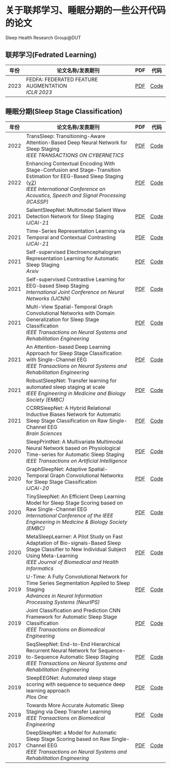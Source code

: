 # 关于联邦学习、睡眠分期的一些公开代码的论文<br>
Sleep Health Research Group@DUT<br>

联邦学习(Fedrated Learning)
-----
| 年份 | 论文名称/发表期刊 | PDF |代码|
| ------ | ------ | ------ |------ |
| 2023 | FEDFA: FEDERATED FEATURE AUGMENTATION <br/> *ICLR 2023* |[PDF](https://github.com/jerrybonus/Sleep-stage-classification-algorithms-with-code/files/11583511/fedfa_federated_feature_augmen.pdf) |  [Code](https://github.com/tfzhou/FedFA)  | 
					
睡眠分期(Sleep Stage Classification)
-----
| 年份 | 论文名称/发表期刊 | PDF |代码 |
| ------ | ------ | ------ |------ |
2022| TransSleep: Transitioning-Aware Attention-Based Deep Neural Network for Sleep Staging <br/> *IEEE TRANSACTIONS ON CYBERNETICS*  |[PDF](https://ieeexplore.ieee.org/document/9877908)  |  [Code](https://github.com/ku-milab/TransSleep) |
2022 | Enhancing Contextual Encoding With Stage-Confusion and Stage-Transition Estimation for EEG-Based Sleep Staging ([v2](https://arxiv.org/pdf/2203.12590.pdf)) <br/> *IEEE International Conference on Acoustics, Speech and Signal Processing (ICASSP)* | [PDF](https://ieeexplore.ieee.org/abstract/document/9746353) | [Code](https://github.com/ku-milab/TransSleep)       
2021 | SalientSleepNet: Multimodal Salient Wave Detection Network for Sleep Staging <br/> *IJCAI-21* | [PDF](https://www.ijcai.org/proceedings/2021/0360.pdf) | [Code](https://github.com/ziyujia/SalientSleepNet)  
2021 | Time-Series Representation Learning via Temporal and Contextual Contrasting <br/> *IJCAI-21* | [PDF](https://www.ijcai.org/proceedings/2021/0324.pdf) | [Code](https://github.com/emadeldeen24/TS-TCC)     
2021 | Self-supervised Electroencephalogram Representation Learning for Automatic Sleep Staging <br/> *Arxiv* | [PDF](https://arxiv.org/ftp/arxiv/papers/2110/2110.15278.pdf) | [Code](https://github.com/ycq091044/ContraWR) 					
2021 | Self-supervised Contrastive Learning for EEG-based Sleep Staging <br/> *International Joint Conference on Neural Networks (IJCNN)* | [PDF](https://ieeexplore.ieee.org/document/9533305) | [Code](https://github.com/XueJiang16/ssl-torch)   					
2021 | Multi-View Spatial-Temporal Graph Convolutional Networks with Domain Generalization for Sleep Stage Classification <br/> *IEEE Transactions on Neural Systems and Rehabilitation Engineering* | [PDF](https://arxiv.org/pdf/2109.01824v1.pdf) | [Code](https://github.com/ziyujia/MSTGCN)  
2021 | An Attention-based Deep Learning Approach for Sleep Stage Classification with Single-Channel EEG <br/> *IEEE Transactions on Neural Systems and Rehabilitation Engineering* | [PDF](https://ieeexplore.ieee.org/document/9417097) | [Code](https://github.com/emadeldeen24/AttnSleep)    			
2021 | RobustSleepNet: Transfer learning for automated sleep staging at scale <br/> *IEEE Engineering in Medicine and Biology Society (EMBC)*| [PDF](https://arxiv.org/abs/2101.02452) | [Code](https://github.com/Dreem-Organization/RobustSleepNet)  
2021 | CCRRSleepNet: A Hybrid Relational Inductive Biases Network for Automatic Sleep Stage Classification on Raw Single-Channel EEG <br/> *Brain Sciences*| [PDF](https://www.mdpi.com/2076-3425/11/4/456) | [Code](https://github.com/nengwp/CCRRSleepNet)
2020 | SleepPrintNet: A Multivariate Multimodal Neural Network based on Physiological Time-series for Automatic Sleep Staging <br/> *IEEE Transactions on Artificial Intelligence* | [PDF](https://ieeexplore.ieee.org/document/9357954) | [Code](https://github.com/xiyangcai/SleepPrintNet) 
2020 | GraphSleepNet: Adaptive Spatial-Temporal Graph Convolutional Networks for Sleep Stage Classification <br/> *IJCAI-20* | [PDF](https://www.ijcai.org/Proceedings/2020/0184.pdf) | [Code](https://github.com/ziyujia/GraphSleepNet)   
2020 | TinySleepNet: An Efficient Deep Learning Model for Sleep Stage Scoring based on Raw Single-Channel EEG <br/> *International Conference of the IEEE Engineering in Medicine & Biology Society (EMBC)* | [PDF](https://ieeexplore.ieee.org/document/9176741) | [Code](https://github.com/akaraspt/tinysleepnet)  
2020 | MetaSleepLearner: A Pilot Study on Fast Adaptation of Bio-signals-Based Sleep Stage Classifier to New Individual Subject Using Meta-Learning <br/> *IEEE Journal of Biomedical and Health Informatics*| [PDF](https://arxiv.org/pdf/2004.04157.pdf) | [Code](https://github.com/IoBT-VISTEC/MetaSleepLearner) 
2019 | U-Time: A Fully Convolutional Network for Time Series Segmentation Applied to Sleep Staging <br/>  *Advances in Neural Information Processing Systems (NeurIPS)* | [PDF](https://arxiv.org/pdf/1910.11162.pdf) | [Code](https://github.com/perslev/U-Time)
2019 | Joint Classification and Prediction CNN Framework for Automatic Sleep Stage Classification <br/> *IEEE Transactions on Biomedical Engineering* | [PDF](https://ieeexplore.ieee.org/stamp/stamp.jsp?arnumber=8502139) | [Code](https://github.com/pquochuy/MultitaskSleepNet)  
2019 | SeqSleepNet: End-to-End Hierarchical Recurrent Neural Network for Sequence-to-Sequence Automatic Sleep Staging <br/> *IEEE Transactions on Neural Systems and Rehabilitation Engineering* | [PDF](https://arxiv.org/pdf/1809.10932.pdf) | [Code](https://github.com/pquochuy/SeqSleepNet) 
2019 | SleepEEGNet: Automated sleep stage scoring with sequence to sequence deep learning approach <br/> *Plos One* | [PDF](https://journals.plos.org/plosone/article?id=10.1371/journal.pone.0216456) | [Code](https://github.com/MousaviSajad/SleepEEGNet)  			   
2019 | Towards More Accurate Automatic Sleep Staging via Deep Transfer Learning <br/> *IEEE Transactions on Biomedical Engineering* | [PDF](https://arxiv.org/pdf/1907.13177.pdf) | [Code](https://github.com/pquochuy/sleep_transfer_learning)   					
2017 | DeepSleepNet: a Model for Automatic Sleep Stage Scoring based on Raw Single-Channel EEG  <br/> *IEEE Transactions on Neural Systems and Rehabilitation Engineering* | [PDF](https://arxiv.org/pdf/1703.04046.pdf) | [Code](https://github.com/genaris/deepsleepnet) 	 
